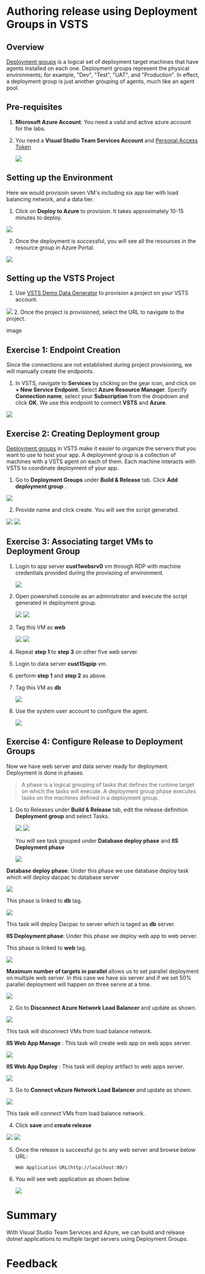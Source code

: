 # Authoring release using Deployment Groups in VSTS

## Overview

 [Deployment groups](https://docs.microsoft.com/en-us/vsts/build-release/concepts/definitions/release/deployment-groups/) is a logical set of deployment target machines that have agents installed on each one. Deployment groups represent the physical environments; for example, "Dev", "Test", "UAT", and "Production". In effect, a deployment group is just another grouping of agents, much like an agent pool.

## Pre-requisites

1. **Microsoft Azure Account**: You need a valid and active azure account for the labs.

2.  You need a **Visual Studio Team Services Account** and <a href="https://docs.microsoft.com/en-us/vsts/accounts/use-personal-access-tokens-to-authenticate">Personal Access Token</a>

    <img src="images/vsts_demogen.png">

## Setting up the Environment
Here we would provisoin seven VM's including six app tier with load balancing network, and a data tier.

1. Click on **Deploy to Azure** to provision. It takes approximately 10-15 minutes to deploy.                                                                 
<a href="https://portal.azure.com/#create/Microsoft.Template/uri/https%3A%2F%2Fraw.githubusercontent.com%2FMicrosoft%2FVSTS-DevOps-Labs%2Fdeploymentgroups%2Farmtemplates%2Fazurewebsqldeploy.json" target="_blank">
<img src="http://azuredeploy.net/deploybutton.png"/>
</a>

2. Once the deployment is successful, you will see all the resources in the resource group in Azure Portal.
  
  <img src="images/vm_components.jpg">




## Setting up the VSTS Project

1. Use <a href="">VSTS Demo Data Generator</a> to provision a project on your VSTS account.

<img src="images/vstsdemogen.png">
2. Once the project is provisioned, select the URL to navigate to the project.

image

## Exercise 1: Endpoint Creation

Since the connections are not established during project provisioning, we will manually create the endpoints.

1. In VSTS, navigate to **Services** by clicking on the gear icon, and click on **+ New Service Endpoint**. Select **Azure Resource Manager**. Specify **Connection name**, select your **Subscription** from the dropdown and click **OK**. We use this endpoint to connect **VSTS** and **Azure**.

<img src="images/service_endpoint.png"> 

## Exercise 2: Creating Deployment group

[Deployment groups](https://docs.microsoft.com/en-us/vsts/build-release/concepts/definitions/release/deployment-groups/) in VSTS make it easier to organize the servers that you want to use to host your app. A deployment group is a collection of machines with a VSTS agent on each of them. Each machine interacts with VSTS to coordinate deployment of your app.

1. Go to **Deployment Groups** under **Build & Release** tab. Click **Add deployment group** .

<img src="images/add_deploymentgroup.png"> 

2. Provide name and click create. You will see the script generated.

<img src="images/name_dg.png"> 

<img src="images/script_dg.png"> 

## Exercise 3: Associating target VMs to Deployment Group

1. Login to app server **cust1websrv0** vm  through RDP with machine credentials provided during the provisoing of environment.

   <img src="images/rdp.png"> 

2. Open powershell console as an administrator  and execute the script generated in deployment group.


   <img src="images/powershell.png"> 

   <img src="images/powershell_agent.png">

3. Tag this VM as **web**
   
    <img src="images/powershell_web.png"> 

    <img src="images/powershell_complete.png"> 
  
3. Repeat **step 1** to **step 3** on other five web server.

4. Login to data server  **cust1Sqpip** vm.

5. perform **step 1** and **step 2** as above.

6. Tag this VM as **db**
  
   <img src="images/powershell_db.png"> 
       
7. Use the system user account to configure the agent.

   <img src="images/powershell_user.png"> 



## Exercise 4: Configure Release to Deployment Groups
 Now we have web server and data server ready for deployment. Deployment is done in phases.  

 > A phase is a logical grouping of tasks that defines the runtime target on which the tasks will execute. A deployment group phase executes tasks on the machines defined in a deployment group.

1. Go to Releases under **Build & Release** tab, edit the release definition **Deployment group** and select Tasks.

    <img src="images/release_tab.png"> 


     
    <img src="images/task.png"> 
 
   You will see task grouped under **Database deploy phase** and **IIS Deployment phase**

   <img src="images/phases.png"> 

**Database deploy phase**: Under this phase we use database deploy task which will deploy dacpac to database server 
    
<img src="images/dacpac.png">

This phase is linked to **db** tag.

<img src="images/db_tag.png">

This task will deploy Dacpac to server which is taged as **db** server.

**IIS Deployment phase**: Under this phase we deploy web app to web server.

This phase is linked to **web** tag.

<img src="images/iis.png">

**Maximum number of targets in parallel** allows us to set parallel deployment on multiple web server. In this case we have six server and if we set 50% parallel deployment will happen  on three servre at a time.

   <img src="images/targets.png">
 

2. Go to **Disconnect Azure Network Load Balancer** and update as shown.

 <img src="images/disconnect_lb.png">

This task will disconnect VMs from load balance network.

 **IIS Web App Manage** : This task will create web app on web apps server.

 <img src="images/web_manage.png">

**IIS Web App Deploy** : This task will deploy artifact to web apps server.

<img src="images/web_app.png">

3.  Go to **Connect vAzure Network Load Balancer** and update as shown.

<img src="images/connect_lb.png">

This task will connect VMs from load balance network.

4. Click **save** and **create release**


 <img src="images/save.png">  

 <img src="images/create_release.png">


5. Once the release is successful go to any web server and browse below URL:


       Web Application URL(http://localhost:80/)

7. You will see web application as shown below.

   <img src="images/application.png">

  

# Summary

With Visual Studio Team Services and Azure, we can build and release dotnet applications to multiple target servers using Deployment Groups.

# Feedback
